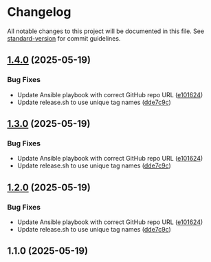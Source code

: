 # Changelog

All notable changes to this project will be documented in this file. See [standard-version](https://github.com/conventional-changelog/standard-version) for commit guidelines.

## [1.4.0](https://github.com/Kevinmrgt/DeploiementContinueEval/compare/v1.1.0...v1.4.0) (2025-05-19)


### Bug Fixes

* Update Ansible playbook with correct GitHub repo URL ([e101624](https://github.com/Kevinmrgt/DeploiementContinueEval/commit/e1016248ef93c8185532fa6e74f291e14a4c4bad))
* Update release.sh to use unique tag names ([dde7c9c](https://github.com/Kevinmrgt/DeploiementContinueEval/commit/dde7c9cfc4dbd890a3a550334a8ad6ad98311209))

## [1.3.0](https://github.com/Kevinmrgt/DeploiementContinueEval/compare/v1.1.0...v1.3.0) (2025-05-19)


### Bug Fixes

* Update Ansible playbook with correct GitHub repo URL ([e101624](https://github.com/Kevinmrgt/DeploiementContinueEval/commit/e1016248ef93c8185532fa6e74f291e14a4c4bad))
* Update release.sh to use unique tag names ([dde7c9c](https://github.com/Kevinmrgt/DeploiementContinueEval/commit/dde7c9cfc4dbd890a3a550334a8ad6ad98311209))

## [1.2.0](https://github.com/Kevinmrgt/DeploiementContinueEval/compare/v1.1.0...v1.2.0) (2025-05-19)


### Bug Fixes

* Update Ansible playbook with correct GitHub repo URL ([e101624](https://github.com/Kevinmrgt/DeploiementContinueEval/commit/e1016248ef93c8185532fa6e74f291e14a4c4bad))
* Update release.sh to use unique tag names ([dde7c9c](https://github.com/Kevinmrgt/DeploiementContinueEval/commit/dde7c9cfc4dbd890a3a550334a8ad6ad98311209))

## 1.1.0 (2025-05-19)
